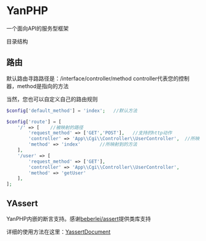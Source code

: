 # YanPHP
一个面向API的服务型框架

目录结构


## 路由

默认路由寻路路径是：/interface/controller/method
controller代表您的控制器，method是指向的方法

当然，您也可以自定义自己的路由规则

``` php
$config['default_method'] = 'index';   //默认方法

$config['route'] = [
    '/' => [    //被映射的路径
        'request_method' => ['GET','POST'],   //支持的http动作
        'controller' => 'App\\Cgi\\Controller\\UserController',  //所映射到的控制器
        'method' => 'index'       //所映射到的方法
    ],
    '/user' => [
        'request_method' => ['GET'],
        'controller' => 'App\\Cgi\\Controller\\UserController',
        'method' => 'getUser'
    ],
];

```

## YAssert

YanPHP内嵌的断言支持。感谢[beberlei/assert](https://github.com/beberlei/assert)提供类库支持

详细的使用方法在这里：[YassertDocument](https://github.com/kong36088/YanPHP/tree/master/doc/YAssert.md)
